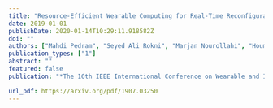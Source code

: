 ```yaml
---
title: "Resource-Efficient Wearable Computing for Real-Time Reconfigurable Machine Learning: A Cascading Binary Classification"
date: 2019-01-01
publishDate: 2020-01-14T10:29:11.918582Z
doi: ""
authors: ["Mahdi Pedram", "Seyed Ali Rokni", "Marjan Nourollahi", "Houman Homayoun", "Hassan Ghasemzadeh"]
publication_types: ["1"]
abstract: ""
featured: false
publication: "*The 16th IEEE International Conference on Wearable and Implantable Body Sensor Networks (BSN’19)*, Chicago, IL, USA"

url_pdf: https://arxiv.org/pdf/1907.03250
---
```


